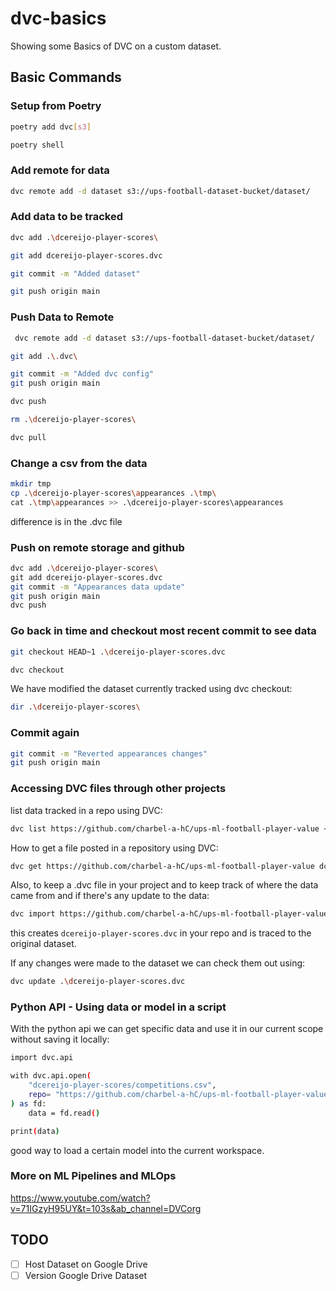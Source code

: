 ﻿# dvc-basics
 Showing some Basics of DVC on a custom dataset.
 
 ## Basic Commands
 ### Setup from Poetry

```bash
poetry add dvc[s3]
```

```bash
poetry shell
```

### Add remote for data

```bash
dvc remote add -d dataset s3://ups-football-dataset-bucket/dataset/
```

### Add data to be tracked

```bash
dvc add .\dcereijo-player-scores\
```

```bash
git add dcereijo-player-scores.dvc
```

```bash
git commit -m "Added dataset"
```

```bash
git push origin main
```
### Push Data to Remote

```bash
 dvc remote add -d dataset s3://ups-football-dataset-bucket/dataset/
```

```bash
git add .\.dvc\
```

```bash
git commit -m "Added dvc config"
git push origin main
```

```bash
dvc push
```

```bash
rm .\dcereijo-player-scores\
```

```bash
dvc pull
```

### Change a csv from the data

```bash
mkdir tmp
cp .\dcereijo-player-scores\appearances .\tmp\
cat .\tmp\appearances >> .\dcereijo-player-scores\appearances
```

difference is in the .dvc file

### Push on remote storage and github

```bash
dvc add .\dcereijo-player-scores\
git add dcereijo-player-scores.dvc
git commit -m "Appearances data update"
git push origin main
dvc push
```

### Go back in time and checkout most recent commit to see data

```bash
git checkout HEAD~1 .\dcereijo-player-scores.dvc
```

```bash
dvc checkout
```

We have modified the dataset currently tracked using dvc checkout:

```bash
dir .\dcereijo-player-scores\
```

### Commit again

```bash
git commit -m "Reverted appearances changes"
git push origin main
```



### Accessing DVC files through other projects

list data tracked in a repo using DVC:

```bash
dvc list https://github.com/charbel-a-hC/ups-ml-football-player-value <optional_folder>
```

How to get a file posted in a repository using DVC:

```bash
dvc get https://github.com/charbel-a-hC/ups-ml-football-player-value dcereijo-player-scores
```

Also, to keep a .dvc file in your project and to keep track of where the data came from and if there's any update to the data:

```bash
dvc import https://github.com/charbel-a-hC/ups-ml-football-player-value.git dcereijo-player-scores/
```

this creates `dcereijo-player-scores.dvc` in your repo and is traced to the original dataset.

If any changes were made to the dataset we can check them out using:

```bash
dvc update .\dcereijo-player-scores.dvc
```



### Python API - Using data or model in a script

With the python api we can get specific data and use it in our current scope without saving it locally:

```bash
import dvc.api

with dvc.api.open(
    "dcereijo-player-scores/competitions.csv",
    repo= "https://github.com/charbel-a-hC/ups-ml-football-player-value.git"
) as fd:
    data = fd.read()

print(data)
```

good way to load a certain model into the current workspace. 



### More on ML Pipelines and MLOps

https://www.youtube.com/watch?v=71IGzyH95UY&t=103s&ab_channel=DVCorg
## TODO
- [ ] Host Dataset on Google Drive
- [ ] Version Google Drive Dataset
